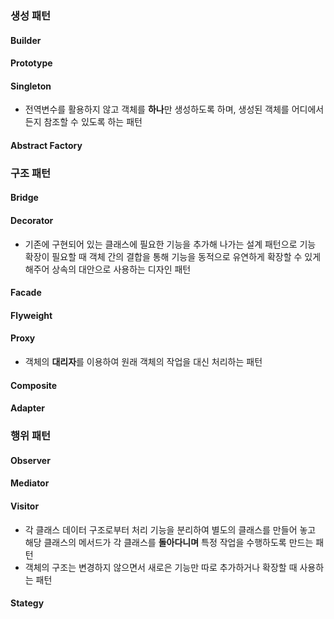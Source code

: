 ### 생성 패턴
#### Builder
#### Prototype
#### Singleton
- 전역변수를 활용하지 않고 객체를 **하나**만 생성하도록 하며, 생성된 객체를 어디에서든지 참조할 수 있도록 하는 패턴
#### Abstract Factory
### 구조 패턴
#### Bridge
#### Decorator
- 기존에 구현되어 있는 클래스에 필요한 기능을 추가해 나가는 설계 패턴으로 기능 확장이 필요할 때 객체 간의 결합을 통해 기능을 동적으로 유연하게 확장할 수 있게 해주어 상속의 대안으로 사용하는 디자인 패턴
#### Facade
#### Flyweight
#### Proxy
- 객체의 **대리자**를 이용하여 원래 객체의 작업을 대신 처리하는 패턴
#### Composite
#### Adapter
### 행위 패턴
#### Observer
#### Mediator
#### Visitor
- 각 클래스 데이터 구조로부터 처리 기능을 분리하여 별도의 클래스를 만들어 놓고 해당 클래스의 메서드가 각 클래스를 **돌아다니며** 특정 작업을 수행하도록 만드는 패턴
- 객체의 구조는 변경하지 않으면서 새로은 기능만 따로 추가하거나 확장할 때 사용하는 패턴
#### Stategy


